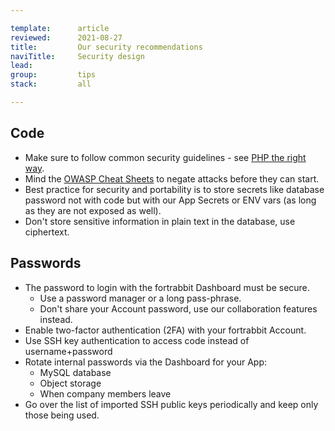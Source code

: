 ```yaml
---

template:      article
reviewed:      2021-08-27
title:         Our security recommendations
naviTitle:     Security design
lead:
group:         tips
stack:         all

---
```


## Code

* Make sure to follow common security guidelines - see [PHP the right way](http://www.phptherightway.com/#security).
* Mind the [OWASP Cheat Sheets](https://www.owasp.org/index.php/OWASP_Cheat_Sheet_Series) to negate attacks before they can start.
* Best practice for security and portability is to store secrets like database password not with code but with our App Secrets or ENV vars (as long as they are not exposed as well).
* Don't store sensitive information in plain text in the database, use ciphertext.

## Passwords

* The password to login with the fortrabbit Dashboard must be secure.
   * Use a password manager or a long pass-phrase.
   * Don't share your Account password, use our collaboration features instead.
* Enable two-factor authentication (2FA) with your fortrabbit Account.
* Use SSH key authentication to access code instead of username+password
* Rotate internal passwords via the Dashboard for your App:
    * MySQL database
    * Object storage
    * When company members leave
* Go over the list of imported SSH public keys periodically and keep only those being used.
